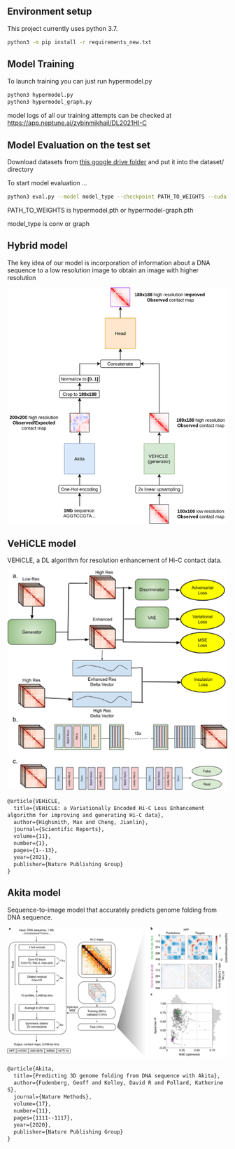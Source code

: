 ## Environment setup

This project currently uses python 3.7.

``` bash
python3 -m pip install -r requirements_new.txt
```

## Model Training

To launch training you can just run hypermodel.py

``` bash
python3 hypermodel.py
python3 hypermodel_graph.py
```

model logs of all our training attempts can be checked at https://app.neptune.ai/zybinmikhail/DL2021HI-C

<!---
logs of hypermodel.py are at  https://app.neptune.ai/koritsky/DL2021-Bio/e/DLBIO-165
logs of hypermodel_graph.py are at https://app.neptune.ai/koritsky/DL2021-Bio/e/DLBIO-178
-->

## Model Evaluation on the test set
Download datasets from [this google drive folder](https://drive.google.com/drive/folders/1YsfN8bdeC1c_HvXs1KApaNetXumNwV2f?usp=sharing) and put it into the dataset/ directory


<!---
All this should be 
commented out
<br>

Before evaluation download weights from if you want akita with convolutional head https://drive.google.com/file/d/1oEoIGMc5Hl1ragEuR0gYyTuRf1hSbIRs/view?usp=sharing

<br>

and if you want akita with graph head download https://drive.google.com/file/d/1oEoIGMc5Hl1ragEuR0gYyTuRf1hSbIRs/view?usp=sharing

<br>
-->


To start model evaluation ...
``` bash
python3 eval.py --model model_type --checkpoint PATH_TO_WEIGHTS --cuda 1 --plot 2
```
PATH_TO_WEIGHTS is hypermodel.pth or hypermodel-graph.pth

model_type is conv or graph

## Hybrid model

The key idea of our model is incorporation of information about a DNA sequence to a low resolution image to obtain an image with higher resolution

![hybrid img](./imgs/Model_combining.png)

## VeHiCLE model

VEHiCLE, a DL algorithm for resolution enhancement of Hi-C contact data.

![vehicle img](./imgs/vehicle.png)

```
@article{VEHiCLE,
  title={VEHiCLE: a Variationally Encoded Hi-C Loss Enhancement algorithm for improving and generating Hi-C data},
  author={Highsmith, Max and Cheng, Jianlin},
  journal={Scientific Reports},
  volume={11},
  number={1},
  pages={1--13},
  year={2021},
  publisher={Nature Publishing Group}
}
```

## Akita model

Sequence-to-image model that accurately predicts genome folding from DNA sequence.

![hybrid img](./imgs/akita_nature.png)

```
@article{Akita,
  title={Predicting 3D genome folding from DNA sequence with Akita},
  author={Fudenberg, Geoff and Kelley, David R and Pollard, Katherine S},
  journal={Nature Methods},
  volume={17},
  number={11},
  pages={1111--1117},
  year={2020},
  publisher={Nature Publishing Group}
}
```

